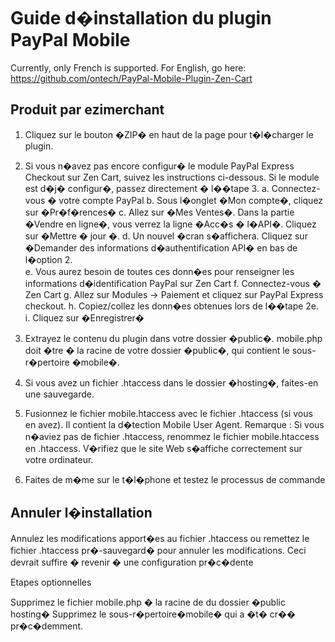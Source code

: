 Guide d�installation du plugin PayPal Mobile
============================================

Currently, only French is supported. For English, go here: https://github.com/ontech/PayPal-Mobile-Plugin-Zen-Cart

<h2>Produit par ezimerchant</h2>

1. Cliquez sur le bouton �ZIP� en haut de la page pour t�l�charger le plugin. 

2. Si vous n�avez pas encore configur� le module PayPal Express Checkout sur Zen Cart, suivez les instructions ci-dessous. Si le module est d�j� configur�, passez directement � l��tape 3. 
  a. Connectez-vous � votre compte PayPal
  b. Sous l�onglet �Mon compte�, cliquez sur �Pr�f�rences� 
  c. Allez sur �Mes Ventes�. Dans la partie �Vendre en ligne�, vous verrez la ligne �Acc�s � l�API�. Cliquez sur �Mettre � jour �.
  d. Un nouvel �cran s�affichera. Cliquez sur �Demander des informations d�authentification API� en bas de l�option 2.  
  e. Vous aurez besoin de toutes ces donn�es pour renseigner les informations d�identification PayPal sur Zen Cart
  f. Connectez-vous � Zen Cart
  g. Allez sur Modules -> Paiement et cliquez sur PayPal Express checkout.
  h. Copiez/collez les donn�es obtenues lors de l��tape 2e. 
  i. Cliquez sur �Enregistrer�

3. Extrayez le contenu du plugin dans votre dossier �public�. mobile.php doit �tre � la racine de votre dossier �public�, qui contient le sous-r�pertoire �mobile�.  

4. Si vous avez un fichier .htaccess dans le dossier �hosting�, faites-en une sauvegarde. 

5. Fusionnez le fichier mobile.htaccess avec le fichier .htaccess (si vous en avez). Il contient la d�tection Mobile User Agent. Remarque : Si vous n�aviez pas de fichier .htaccess, renommez le fichier mobile.htaccess en .htaccess.
V�rifiez que le site Web s�affiche correctement sur votre ordinateur. 

6. Faites de m�me sur le t�l�phone et testez le processus de commande

<h2>Annuler l�installation</h2>

Annulez les modifications apport�es au fichier .htaccess ou remettez le fichier .htaccess pr�-sauvegard� pour annuler les modifications. Ceci devrait suffire � revenir � une configuration pr�c�dente 

Etapes optionnelles

Supprimez le fichier mobile.php � la racine de du dossier �public hosting�
Supprimez le sous-r�pertoire�mobile� qui a �t� cr�� pr�c�demment.
